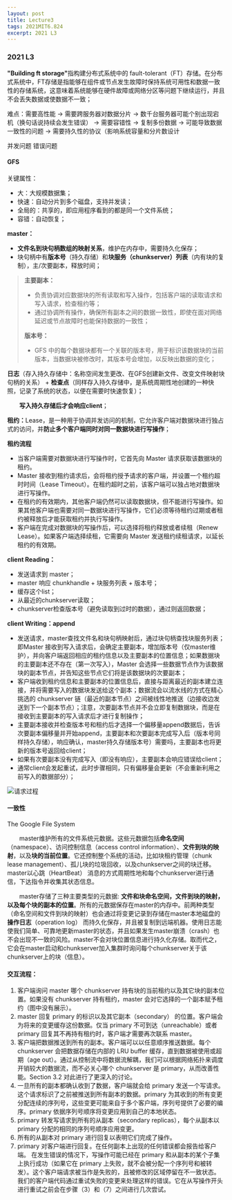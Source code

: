 ```yaml
---
layout: post
title: Lecture3
tags: 2021MIT6.824
excerpt: 2021 L3
---
```


<h3>2021 L3</h3>
<p><strong>"Building ft storage"</strong>指构建分布式系统中的 fault-tolerant（FT）存储。在分布式系统中，FT存储是指能够在组件或节点发生故障时保持系统可用性和数据一致性的存储系统，这意味着系统能够在硬件故障或网络分区等问题下继续运行，并且不会丢失数据或使数据不一致；</p>
<p>难点：需要高性能 -> 需要跨服务器对数据分片 -> 数千台服务器可能个别出现宕机（换句话说持续会发生错误） -> 需要容错性 -> 复制多份数据 -> 可能导致数据一致性的问题 -> 需要持久性的协议（影响系统容量和分片数设计</p>
<p>并发问题 错误问题</p>

<h4>GFS</h4>
<p>关键属性：</p>
<ul>
  <li>大：大规模数据集；</li>
  <li>快速：自动分片到多个磁盘，支持并发读；</li>
  <li>全局的：共享的，即应用程序看到的都是同一个文件系统；</li>
  <li>容错：自动恢复；</li>
</ul>
<p><strong>master：</strong></p>
<ul>
  <li><strong>文件名到块句柄数组的映射关系</strong>，维护在内存中，需要持久化保存；</li>
  <li>块句柄中有<strong>版本号</strong>（持久存储）和<strong>块服务（chunkserver）列表</strong>（内有块的复制），主/次要副本，释放时间；</li>
</ul>
<blockquote>
<p><strong>主要副本：</strong></p>
<ul>
  <li>负责协调对应数据块的所有读取和写入操作，包括客户端的读取请求和写入请求，检查租约等；</li>
  <li>通过协调所有操作，确保所有副本之间的数据一致性，即使在面对网络延迟或节点故障时也能保持数据的一致性；</li>
</ul>
<p><strong>版本号：</strong></p>
<ul>
  <li>GFS 中的每个数据块都有一个关联的版本号，用于标识该数据块的当前版本，当数据块被修改时，其版本号会增加，以反映出数据的变化；</li>
</ul>
</blockquote>
<p><strong>日志</strong>（存入持久存储中：名称空间发生更改、在GFS创建新文件、改变文件映射块句柄的关系） + <strong>检查点</strong>（同样存入持久存储中，是系统周期性地创建的一种快照，记录了系统的状态，以便在需要时快速恢复）；</p>
<p>&emsp;&emsp;<strong>写入持久存储后才会响应client</strong>；</p>
<p><strong>租约：</strong>Lease，是一种用于协调并发访问的机制，它允许客户端对数据块进行独占式的访问，并<strong>防止多个客户端同时对同一数据块进行写操作</strong>；</p>

<p><strong>租约流程</strong></p>
<ul>
  <li>当客户端需要对数据块进行写操作时，它首先向 Master 请求获取该数据块的租约。</li>
  <li>Master 接收到租约请求后，会将租约授予请求的客户端，并设置一个租约超时时间（Lease Timeout）。在租约超时之前，该客户端可以独占地对数据块进行写操作。</li>
  <li>在租约的有效期内，其他客户端仍然可以读取数据块，但不能进行写操作。如果其他客户端也需要对同一数据块进行写操作，它们必须等待租约过期或者租约被释放后才能获取租约并执行写操作。</li>
  <li>客户端在完成对数据块的写操作后，可以选择将租约释放或者续租（Renew Lease）。如果客户端选择续租，它需要向 Master 发送租约续租请求，以延长租约的有效期。</li>
</ul>

<p><strong>client Reading：</strong></p>
<ul>
  <li>发送请求到 master；</li>
  <li>master 响应 chunkhandle + 块服务列表 + 版本号；</li>
  <li>缓存这个list；</li>
  <li>从最近的chunkserver读取；</li>
  <li>chunkserver检查版本号（避免读取到过时的数据），通过则返回数据；</li>
</ul>

<p><strong>client Writing：append</strong></p>
<ul>
  <li>发送请求，master查找文件名和块句柄映射后，通过块句柄查找块服务列表；即Master 接收到写入请求后，会确定主要副本，增加版本号（仅master维护），并向客户端返回相应的租约信息以及主要副本的位置信息；如果数据块的主要副本还不存在（第一次写入），Master 会选择一些数据节点作为该数据块的副本节点，并告知这些节点它们将是该数据块的次要副本；</li>
  <li>客户端收到租约信息和主要副本的位置信息后，直接与距离最近的副本建立连接，并将需要写入的数据块发送给这个副本；数据流会以流水线的方式在精心挑选的 chunkserver 链（最近的副本节点）之间被线性地推送（边接收边发送到下一个副本节点）；注意，次要副本节点并不会立即复制数据块，而是在接收到主要副本的写入请求后才进行复制操作；</li>
  <li>主要副本接收并检查版本号和租约后才选择一个偏移量append数据后，告诉次要副本偏移量并开始append，主要副本和次要副本完成写入后（版本号同样持久存储），响应确认，master持久存储版本号）需要吗，主要副本也将更新的版本号返回给client；</li>
  <li>如果有次要副本没有完成写入（即没有响应），主要副本会响应错误给client；</li>
  <li>通常client会发起重试，此时步骤相同，只有偏移量会更新（不会重新利用之前写入的数据部分）；</li>
</ul>

<p><img src="https://acceleratorssr.github.io/image/image.png" alt="请求过程"></p>

<h4>一致性</h4>
<p>The Google File System 

&emsp;&emsp;master维护所有的文件系统元数据。这些元数据包括<strong>命名空间</strong>（namespace）、访问控制信息（access control information）、<strong>文件到块的映射</strong>，以及<strong>块的当前位置</strong>。它还控制整个系统的活动，比如块租约管理（chunk lease management）、孤儿块的垃圾回收，以及chunkserver之间的块迁移。master以心跳（HeartBeat） 消息的方式周期性地和每个chunkserver进行通信，下达指令并收集其状态信息。</p>

<p>&emsp;&emsp;master存储了三种主要类型的元数据: <strong>文件和块命名空间，文件到块的映射，以及每个块的副本的位置</strong>。所有的元数据保存在master的内存中。前两种类型（命名空间和文件到块的映射）也会通过将变更记录到存储在master本地磁盘的<strong>操作日志</strong>（operation log） 而持久化保存，并且被复制到远端机器。使用日志能使我们简单、可靠地更新master的状态，并且如果发生master崩溃（crash）也不会出现不一致的风险。master不会对块位置信息进行持久化存储。取而代之，它会在master启动和chunkserver加入集群时询问每个chunkserver关于该chunkserver上的块（信息）。</p>

<h4>交互流程：</h4>
<ol>
  <li>客户端询问 master 哪个 chunkserver 持有块的当前租约以及其它块的副本位置。如果没有 chunkserver 持有租约，master 会对它选择的一个副本赋予租约（图中没有展示）。</li>
  <li>master 回复 primary 的标识以及其它副本（secondary） 的位置。客户端会为将来的变更缓存这份数据。仅当 primary 不可到达（unreachable）或者 primary 回复其不再持有租约时，客户端才需要再次联系 master。</li>
  <li>客户端把数据推送到所有的副本。客户端可以以任意顺序推送数据。每个 chunkserver 会把数据存储在内部的 LRU buffer 缓存，直到数据被使用或超期（age out）。通过从控制流中将数据流解耦，我们可以根据网络拓扑来调度开销较大的数据流，而不必关心哪个 chunkserver 是 primary，从而改善性能。Section 3.2 对此进行了更深入的讨论。</li>
  <li>一旦所有的副本都确认收到了数据，客户端就会给 primary 发送一个写请求。这个请求标识了之前被推送到所有副本的数据。primary 为其收到的所有变更分配连续的序列号，这些变更可能来自于多个客户端，序列号提供了必要的编序。primary 依据序列号顺序将变更应用到自己的本地状态。</li>
  <li>primary 转发写请求到所有的从副本（secondary replicas），每个从副本以 primary 分配的相同的序列号顺序应用变更。</li>
  <li>所有的从副本对 primary 进行回复以表明它们完成了操作。</li>
  <li>primary 对客户端进行回复。在任何副本上出现的任何错误都会报告给客户端。 在发生错误的情况下，写操作可能已经在 primary 和从副本的某个子集上执行成功（如果它在 primary 上失败，就不会被分配一个序列号和被转发）。这个客户端请求被当作是失败的，且被修改的区域停留在不一致状态。我们的客户端代码通过重试失败的变更来处理这样的错误。它在从写操作开头进行重试之前会在步骤（3）和（7）之间进行几次尝试。</li>
</ol>
